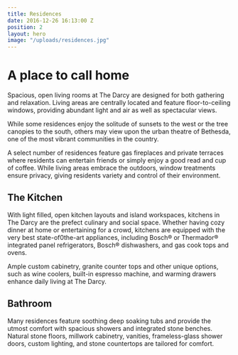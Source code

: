 ```yaml
---
title: Residences
date: 2016-12-26 16:13:00 Z
position: 2
layout: hero
image: "/uploads/residences.jpg"
---
```


# A place to call home

Spacious, open living rooms at The Darcy are designed for both gathering and relaxation.  Living areas are centrally located and feature floor-to-ceiling windows, providing abundant light and air as well as spectacular views.

While some residences enjoy the solitude of sunsets to the west or the tree canopies to the south, others may view upon the urban theatre of Bethesda, one of the most vibrant communities in the country.

A select number of residences feature gas fireplaces and private terraces where residents can entertain friends or simply enjoy a good read and cup of coffee. While living areas embrace the outdoors, window treatments ensure privacy, giving residents variety and control of their environment.

## The Kitchen

With light filled, open kitchen layouts and island workspaces, kitchens in The Darcy are the prefect culinary and social space. Whether having cozy dinner at home or entertaining for a crowd, kitchens are equipped with the very best state-of0the-art appliances, including Bosch® or Thermador® integrated panel refrigerators, Bosch® dishwashers, and gas cook tops and ovens.

Ample custom cabinetry, granite counter tops and other unique options, such as wine coolers, built-in espresso machine, and warming drawers enhance daily living at The Darcy.

## Bathroom

Many residences feature soothing deep soaking tubs and provide the utmost comfort with spacious showers and integrated stone benches. Natural stone floors, millwork cabinetry, vanities, frameless-glass shower doors, custom lighting, and stone countertops are tailored for comfort.